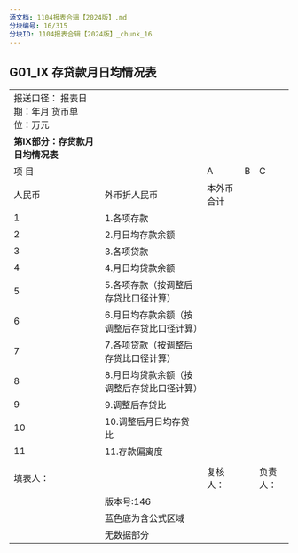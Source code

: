 ```yaml
---
源文档: 1104报表合辑【2024版】.md
分块编号: 16/315
分块ID: 1104报表合辑【2024版】_chunk_16
---
```


## G01\_IX 存贷款月日均情况表

|  |  |  |  |  |
| --- | --- | --- | --- | --- |
| 报送口径： 报表日期：年月 货币单位：万元 | | | | |
| **第IX部分：存贷款月日均情况表** | | | | |
| 项 目 | | A | B | C |
| 人民币 | 外币折人民币 | 本外币合计 |
| 1 | 1.各项存款 |  |  |  |
| 2 | 2.月日均存款余额 |  |  |  |
| 3 | 3.各项贷款 |  |  |  |
| 4 | 4.月日均贷款余额 |  |  |  |
| 5 | 5.各项存款（按调整后存贷比口径计算） |  |  |  |
| 6 | 6.月日均存款余额（按调整后存贷比口径计算） |  |  |  |
| 7 | 7.各项贷款（按调整后存贷比口径计算） |  |  |  |
| 8 | 8.月日均贷款余额（按调整后存贷比口径计算） |  |  |  |
| 9 | 9.调整后存贷比 |  |  |  |
| 10 | 10.调整后月日均存贷比 |  |  |  |
| 11 | 11.存款偏离度 |  |  |  |
|  |  |  |  |  |
| 填表人： | | 复核人： |  | 负责人： |
|  | 版本号:146 |  |  |  |
|  | 蓝色底为含公式区域 |  |  |  |
|  | 无数据部分 |  |  |  |

